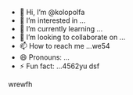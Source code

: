 - 👋 Hi, I’m @kolopolfa
- 👀 I’m interested in ...
- 🌱 I’m currently learning ...
- 💞️ I’m looking to collaborate on ...
- 📫 How to reach me ...we54
- 😄 Pronouns: ...
- ⚡ Fun fact: ...4562yu
dsf
<!---werdfgdf
kolopolfa/kolopolfa is a ✨ special ✨ repository bdsfecause its `README.md` (this file) appears on your GitHub profile.5645
You can click the Preview link to take a look at your changes.
--->
wrewfh
